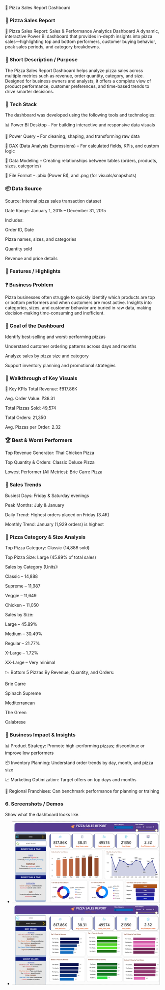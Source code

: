 🍕 Pizza Sales Report Dashboard

### 📌 Pizza Sales Report
🍕 Pizza Sales Report: Sales & Performance Analytics Dashboard
A dynamic, interactive Power BI dashboard that provides in-depth insights into pizza sales—highlighting top and bottom performers, customer buying behavior, peak sales periods, and category breakdowns.

### 🎯 Short Description / Purpose
The Pizza Sales Report Dashboard helps analyze pizza sales across multiple metrics such as revenue, order quantity, category, and size. Designed for business owners and analysts, it offers a complete view of product performance, customer preferences, and time-based trends to drive smarter decisions.

 ### 🧰 Tech Stack
The dashboard was developed using the following tools and technologies:

📊 Power BI Desktop – For building interactive and responsive data visuals

📂 Power Query – For cleaning, shaping, and transforming raw data

🧠 DAX (Data Analysis Expressions) – For calculated fields, KPIs, and custom logic

🧩 Data Modeling – Creating relationships between tables (orders, products, sizes, categories)

📁 File Format – .pbix (Power BI), and .png (for visuals/snapshots)

 ### 📦 Data Source
Source: Internal pizza sales transaction dataset

Date Range: January 1, 2015 – December 31, 2015

Includes:

Order ID, Date

Pizza names, sizes, and categories

Quantity sold

Revenue and price details

### 🌟 Features / Highlights
### ❓ Business Problem
Pizza businesses often struggle to quickly identify which products are top or bottom performers and when customers are most active. Insights into categories, sizes, and customer behavior are buried in raw data, making decision-making time-consuming and inefficient.

### 🎯 Goal of the Dashboard
Identify best-selling and worst-performing pizzas

Understand customer ordering patterns across days and months

Analyze sales by pizza size and category

Support inventory planning and promotional strategies

### 🧭 Walkthrough of Key Visuals
🔢 Key KPIs
Total Revenue: ₹817.86K

Avg. Order Value: ₹38.31

Total Pizzas Sold: 49,574

Total Orders: 21,350

Avg. Pizzas per Order: 2.32

### 🏆 Best & Worst Performers
Top Revenue Generator: Thai Chicken Pizza

Top Quantity & Orders: Classic Deluxe Pizza

Lowest Performer (All Metrics): Brie Carre Pizza

### 📅 Sales Trends
Busiest Days: Friday & Saturday evenings

Peak Months: July & January

Daily Trend: Highest orders placed on Friday (3.4K)

Monthly Trend: January (1,929 orders) is highest

### 🍕 Pizza Category & Size Analysis
Top Pizza Category: Classic (14,888 sold)

Top Pizza Size: Large (45.89% of total sales)

Sales by Category (Units):

Classic – 14,888

Supreme – 11,987

Veggie – 11,649

Chicken – 11,050

Sales by Size:

Large – 45.89%

Medium – 30.49%

Regular – 21.77%

X-Large – 1.72%

XX-Large – Very minimal

📉 Bottom 5 Pizzas
By Revenue, Quantity, and Orders:

Brie Carre

Spinach Supreme

Mediterranean

The Green

Calabrese

### 💼 Business Impact & Insights
📊 Product Strategy: Promote high-performing pizzas; discontinue or improve low performers

📦 Inventory Planning: Understand order trends by day, month, and pizza size

📈 Marketing Optimization: Target offers on top days and months

📍 Regional Franchises: Can benchmark performance for planning or training

### 6. Screenshots / Demos

Show what the dashboard looks like.

- ![Home Dashboard](https://github.com/santosh-datahub/Pizza_sales/blob/main/Screenshot%20HOME%20.png)
- ![Worst Sales Dashboard](https://github.com/santosh-datahub/Pizza_sales/blob/main/Screenshot%20WORST%20SALES.png)
